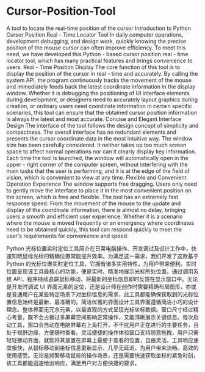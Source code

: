 # Cursor-Position-Tool
A tool to locate the real-time position of the cursor
Introduction to Python Cursor Position Real - Time Locator Tool​
In daily computer operations, development debugging, and design work, quickly knowing the precise position of the mouse cursor can often improve efficiency. To meet this need, we have developed this Python - based cursor position real - time locator tool, which has many practical features and brings convenience to users.​
Real - Time Position Display​
The core function of this tool is to display the position of the cursor in real - time and accurately. By calling the system API, the program continuously tracks the movement of the mouse and immediately feeds back the latest coordinate information in the display window. Whether it is debugging the positioning of UI interface elements during development, or designers need to accurately layout graphics during creation, or ordinary users need coordinate information in certain specific scenarios, this tool can ensure that the obtained cursor position information is always the latest and most accurate.​
Concise and Elegant Interface Design​
The interface of the tool follows the design concept of simplicity and compactness. The overall interface has no redundant elements and presents the cursor coordinate data in the most intuitive way. The window size has been carefully considered. It neither takes up too much screen space to affect normal operations nor can it clearly display key information. Each time the tool is launched, the window will automatically open in the upper - right corner of the computer screen, without interfering with the main tasks that the user is performing, and it is at the edge of the field of vision, which is convenient to view at any time.​
Flexible and Convenient Operation Experience​
The window supports free dragging. Users only need to gently move the interface to place it in the most convenient position on the screen, which is free and flexible. The tool has an extremely fast response speed. From the movement of the mouse to the update and display of the coordinate information, there is almost no delay, bringing users a smooth and efficient user experience. Whether it is a scenario where the mouse is moved frequently or an emergency where coordinates need to be obtained quickly, this tool can respond quickly to meet the user's requirements for convenience and speed.​


Python 光标位置实时定位工具简介​
在日常电脑操作、开发调试及设计工作中，快速知晓鼠标光标的精确位置常能提升效率。为满足这一需求，我们开发了这款基于 Python 的光标位置实时定位工具，它拥有诸多实用特性，为用户带来便利。​
实时位置呈现​
该工具最核心的功能，便是实时、精准地展示光标所处位置。通过调用系统 API，程序持续追踪鼠标移动，将最新的坐标信息即时反馈在显示窗口中。无论是开发时调试 UI 界面元素的定位，还是设计师在创作时需要精确布局图形，亦或是普通用户在某些特定场景下对坐标信息的需求，此工具都能确保获取到的光标位置信息始终是最新、最准确的。​
简洁优雅的界面设计​
工具界面遵循简洁小巧的设计理念。整体界面无冗余元素，以最直观的方式呈现光标坐标数据。窗口尺寸经过精心考量，既不会占据过多屏幕空间影响正常操作，又能清晰展示关键信息。每次启动工具，窗口会自动在电脑屏幕右上角打开，不干扰用户正在进行的主要任务，且处于视野边缘，方便随时查看。​
灵活便捷的操作体验​
窗口支持随意拖拽，用户只需轻轻挪动界面，就能将其放置在屏幕上最便于查看的位置，自由灵活。工具响应速度极快，从鼠标移动到坐标信息更新显示，几乎无延迟，为用户带来流畅、高效的使用感受。无论是频繁移动鼠标的操作场景，还是需要快速获取坐标的紧急时刻，该工具都能迅速给出响应，满足用户对方便快捷的要求。​
